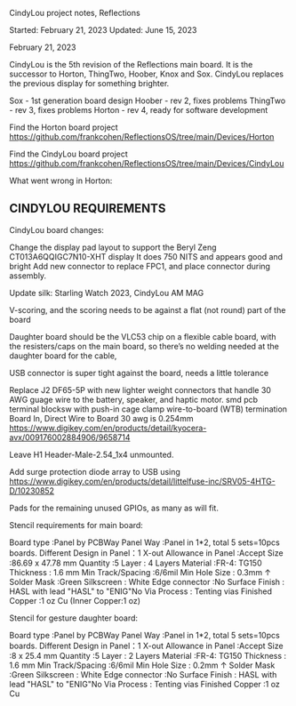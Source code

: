 CindyLou project notes, Reflections

Started: February 21, 2023
Updated: June 15, 2023

February 21, 2023

CindyLou is the 5th revision of the Reflections main board. 
It is the successor to Horton, ThingTwo, Hoober, Knox and Sox.
CindyLou replaces the previous display for something brighter.

Sox - 1st generation board design
Hoober - rev 2, fixes problems
ThingTwo - rev 3, fixes problems
Horton - rev 4, ready for software development

Find the Horton board project
https://github.com/frankcohen/ReflectionsOS/tree/main/Devices/Horton

Find the CindyLou board project
https://github.com/frankcohen/ReflectionsOS/tree/main/Devices/CindyLou

What went wrong in Horton:




CINDYLOU REQUIREMENTS
---------------------

CindyLou board changes:

Change the display pad layout to support
the Beryl Zeng CT013A6QQIGC7N10-XHT display
It does 750 NITS and appears good and bright
Add new connector to replace FPC1, and place
connector during assembly.

Update silk: Starling Watch 2023, CindyLou AM MAG

V-scoring, and the scoring needs to be against a flat (not round) part of the board

Daughter board should be the VLC53 chip on a flexible cable board, with the resisters/caps on the main board, so there’s no welding needed at the daughter board for the cable, 

USB connector is super tight against the board, needs a little tolerance

Replace J2 DF65-5P with new lighter weight connectors that handle 30 AWG guage wire to the battery, speaker, and haptic motor.
smd pcb terminal blocksw with push-in cage clamp
wire-to-board (WTB) termination
Board In, Direct Wire to Board
30 awg is 0.254mm
https://www.digikey.com/en/products/detail/kyocera-avx/009176002884906/9658714

Leave H1 Header-Male-2.54_1x4 unmounted.

Add surge protection diode array to USB using 
https://www.digikey.com/en/products/detail/littelfuse-inc/SRV05-4HTG-D/10230852

Pads for the remaining unused GPIOs, as many as will fit.

Stencil requirements for main board:

Board type :Panel by PCBWay
Panel Way :Panel in 1*2, total 5 sets=10pcs boards.
Different Design
in Panel：1
X-out Allowance in Panel :Accept
Size :86.69 x 47.78 mm
Quantity :5
Layer :
4 Layers
Material :FR-4: TG150
Thickness :
1.6 mm
Min Track/Spacing :6/6mil
Min Hole Size :
0.3mm ↑
Solder Mask :Green
Silkscreen :
White
Edge connector :No
Surface Finish :
HASL with lead
"HASL" to "ENIG"No
Via Process :
Tenting vias
Finished Copper :1 oz Cu (Inner Copper:1 oz)

Stencil for gesture daughter board:

Board type :Panel by PCBWay
Panel Way :Panel in 1*2, total 5 sets=10pcs boards.
Different Design
in Panel：1
X-out Allowance in Panel :Accept
Size :8 x 25.4 mm
Quantity :5
Layer :
2 Layers
Material :FR-4: TG150
Thickness :
1.6 mm
Min Track/Spacing :6/6mil
Min Hole Size :
0.2mm ↑
Solder Mask :Green
Silkscreen :
White
Edge connector :No
Surface Finish :
HASL with lead
"HASL" to "ENIG"No
Via Process :
Tenting vias
Finished Copper :1 oz Cu
